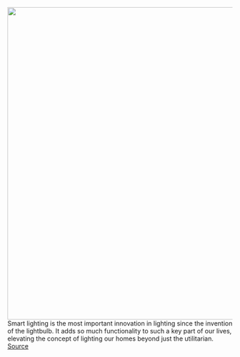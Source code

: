 <img src='https://cdn.vox-cdn.com/thumbor/n4Xkj-0rcAZ2mgT0IDQS8Og7K74=/0x0:2050x1367/1200x675/filters:focal(879x517:1207x845)/cdn.vox-cdn.com/uploads/chorus_image/image/70975865/VRG_ILLO_5269_Smart_Bulbs_Smart_Switches.0.jpg' width='700px' /><br/>
Smart lighting is the most important innovation in lighting since the invention of the lightbulb. It adds so much functionality to such a key part of our lives, elevating the concept of lighting our homes beyond just the utilitarian.
<a href='https://www.theverge.com/23156554/smart-bulbs-switch-lighting-guide-how-to'> Source <a/>